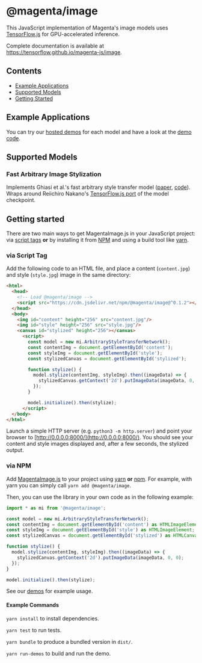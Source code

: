 # @magenta/image

This JavaScript implementation of Magenta's image models uses [TensorFlow.js](https://js.tensorflow.org) for GPU-accelerated inference.

Complete documentation is available at https://tensorflow.github.io/magenta-js/image.

## Contents

- [Example Applications](#example-applications)
- [Supported Models](#supported-models)
- [Getting Started](#getting-started)

## Example Applications

You can try our [hosted demos](https://tensorflow.github.io/magenta-js/image/demos) for each model and have a look at the [demo code](./demos).

## Supported Models

### Fast Arbitrary Image Stylization

Implements Ghiasi et al.'s fast arbitrary style transfer model ([paper](https://arxiv.org/abs/1705.06830), [code](https://github.com/tensorflow/magenta/tree/master/magenta/models/arbitrary_image_stylization)). Wraps around Reiichiro Nakano's [TensorFlow.js port](https://github.com/reiinakano/arbitrary-image-stylization-tfjs) of the model checkpoint.

## Getting started

There are two main ways to get MagentaImage.js in your JavaScript project:
via [script tags](https://developer.mozilla.org/en-US/docs/Learn/HTML/Howto/Use_JavaScript_within_a_webpage) **or** by installing it from [NPM](https://www.npmjs.com/)
and using a build tool like [yarn](https://yarnpkg.com/en/).

### via Script Tag

Add the following code to an HTML file, and place a content (`content.jpg`) and style (`style.jpg`) image in the same directory:

```html
<html>
  <head>
    <!-- Load @magenta/image -->
    <script src="https://cdn.jsdelivr.net/npm/@magenta/image@^0.1.2"></script>
  </head>
  <body>
    <img id="content" height="256" src="content.jpg"/>
    <img id="style" height="256" src="style.jpg"/>
    <canvas id="stylized" height="256"></canvas>
      <script>
        const model = new mi.ArbitraryStyleTransferNetwork();
        const contentImg = document.getElementById('content');
        const styleImg = document.getElementById('style');
        const stylizedCanvas = document.getElementById('stylized');

        function stylize() {
          model.stylize(contentImg, styleImg).then((imageData) => {
            stylizedCanvas.getContext('2d').putImageData(imageData, 0, 0);
          });
        }

        model.initialize().then(stylize);
      </script>
  </body>
</html>
```

Launch a simple HTTP server (e.g. `python3 -m http.server`) and point your browser to [http://0.0.0.0:8000/](http://0.0.0.0:8000/). You should see your content and style images displayed and, after a few seconds, the stylized output.

### via NPM

Add [MagentaImage.js][mi-npm] to your project using [yarn](https://yarnpkg.com/en/) **or** [npm](https://docs.npmjs.com/cli/npm).
For example, with yarn you can simply call `yarn add @magenta/image`.

Then, you can use the library in your own code as in the following example:

```js
import * as mi from '@magenta/image';

const model = new mi.ArbitraryStyleTransferNetwork();
const contentImg = document.getElementById('content') as HTMLImageElement;
const styleImg = document.getElementById('style') as HTMLImageElement;
const stylizedCanvas = document.getElementById('stylized') as HTMLCanvasElement;

function stylize() {
  model.stylize(contentImg, styleImg).then((imageData) => {
    stylizedCanvas.getContext('2d').putImageData(imageData, 0, 0);
  });
}

model.initialize().then(stylize);
```

See our [demos](./demos) for example usage.

#### Example Commands

`yarn install` to install dependencies.

`yarn test` to run tests.

`yarn bundle` to produce a bundled version in `dist/`.

`yarn run-demos` to build and run the demo.

<!-- links -->

[mi-npm]: https://www.npmjs.com/package/@magenta/image